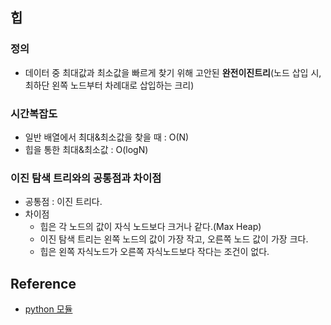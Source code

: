 ## 힙

### 정의
- 데이터 중 최대값과 최소값을 빠르게 찾기 위해 고안된 **완전이진트리**(노드 삽입 시, 최하단 왼쪽 노드부터 차례대로 삽입하는 크리)

### 시간복잡도
- 일반 배열에서 최대&최소값을 찾을 때 : O(N)
- 힙을 통한 최대&최소값 : O(logN)

### 이진 탐색 트리와의 공통점과 차이점
- 공통점 : 이진 트리다.
- 차이점
    - 힙은 각 노드의 값이 자식 노드보다 크거나 같다.(Max Heap)
    - 이진 탐색 트리는 왼쪽 노드의 값이 가장 작고, 오른쪽 노드 값이 가장 크다.
    - 힙은 왼쪽 자식노드가 오른쪽 자식노드보다 작다는 조건이 없다.
    

## Reference
- [python 모듈](https://www.daleseo.com/python-heapq/)